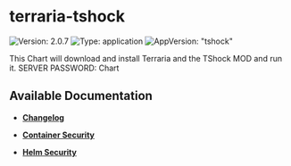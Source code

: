 # terraria-tshock

![Version: 2.0.7](https://img.shields.io/badge/Version-2.0.7-informational?style=flat-square) ![Type: application](https://img.shields.io/badge/Type-application-informational?style=flat-square) ![AppVersion: "tshock"](https://img.shields.io/badge/AppVersion-"tshock"-informational?style=flat-square)

This Chart will download and install Terraria and the TShock MOD and run it. SERVER PASSWORD: Chart

## Available Documentation

- [**Changelog**](CHANGELOG)

- [**Container Security**](container-security)

- [**Helm Security**](helm-security)


